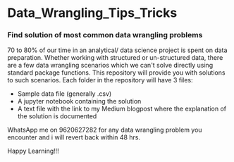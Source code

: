 # Data_Wrangling_Tips_Tricks
### Find solution of most common data wrangling problems

70 to 80% of our time in an analytical/ data science project is spent on data preparation. Whether working with structured or un-structured data, there are a few data wrangling scenarios which we can't solve directly using standard package functions. This repository will provide you with solutions to such scenarios. 
Each folder in the repository will have 3 files:
- Sample data file (generally .csv) 
- A jupyter notebook containing the solution
- A text file with the link to my Medium blogpost where the explanation of the solution is documented

WhatsApp me on 9620627282 for any data wrangling problem you encounter and i will revert back within 48 hrs.

Happy Learning!!!
